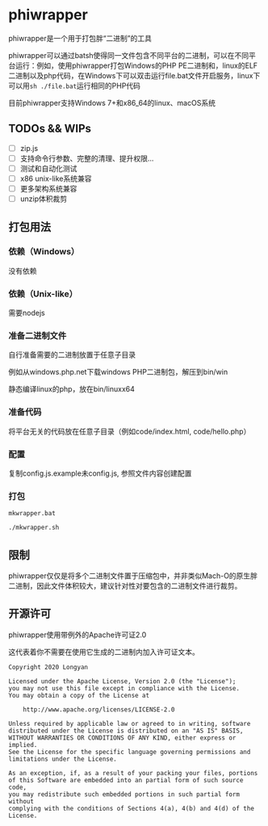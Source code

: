 # phiwrapper

phiwrapper是一个用于打包胖“二进制”的工具

phiwrapper可以通过batsh使得同一文件包含不同平台的二进制，可以在不同平台运行：例如，使用phiwrapper打包Windows的PHP PE二进制和，linux的ELF二进制以及php代码，在Windows下可以双击运行file.bat文件开启服务，linux下可以用`sh ./file.bat`运行相同的PHP代码

目前phiwrapper支持Windows 7+和x86_64的linux、macOS系统

## TODOs && WIPs

- [ ] zip.js
- [ ] 支持命令行参数、完整的清理、提升权限...
- [ ] 测试和自动化测试
- [ ] x86 unix-like系统兼容
- [ ] 更多架构系统兼容
- [ ] unzip体积裁剪

## 打包用法

### 依赖（Windows）

没有依赖

### 依赖（Unix-like）

需要nodejs

### 准备二进制文件

自行准备需要的二进制放置于任意子目录

例如从windows.php.net下载windows PHP二进制包，解压到bin/win

静态编译linux的php，放在bin/linuxx64

### 准备代码

将平台无关的代码放在任意子目录（例如code/index.html, code/hello.php）

### 配置

复制config.js.example未config.js, 参照文件内容创建配置

### 打包

```batsh
mkwrapper.bat
```
```bash
./mkwrapper.sh
```

## 限制

phiwrapper仅仅是将多个二进制文件置于压缩包中，并非类似Mach-O的原生胖二进制，因此文件体积较大，建议针对性对要包含的二进制文件进行裁剪。

## 开源许可

phiwrapper使用带例外的Apache许可证2.0

这代表着你不需要在使用它生成的二进制内加入许可证文本。

```
Copyright 2020 Longyan

Licensed under the Apache License, Version 2.0 (the "License");
you may not use this file except in compliance with the License.
You may obtain a copy of the License at

    http://www.apache.org/licenses/LICENSE-2.0

Unless required by applicable law or agreed to in writing, software
distributed under the License is distributed on an "AS IS" BASIS,
WITHOUT WARRANTIES OR CONDITIONS OF ANY KIND, either express or implied.
See the License for the specific language governing permissions and
limitations under the License.

As an exception, if, as a result of your packing your files, portions
of this Software are embedded into an partial form of such source code,
you may redistribute such embedded portions in such partial form without
complying with the conditions of Sections 4(a), 4(b) and 4(d) of the License.
```